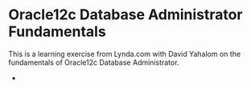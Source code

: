 # Oracle12c Database Administrator Fundamentals

This is a learning exercise from Lynda.com with David Yahalom on the fundamentals of Oracle12c Database Administrator.

*
